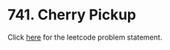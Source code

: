 # 741. Cherry Pickup

Click [here](https://leetcode.com/problems/cherry-pickup/) for the leetcode problem statement.
